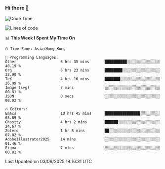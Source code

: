 ### Hi there 👋

<!--
**nicehiro/nicehiro** is a ✨ _special_ ✨ repository because its `README.md` (this file) appears on your GitHub profile.

Here are some ideas to get you started:

- 🔭 I’m currently working on ...
- 🌱 I’m currently learning ...
- 👯 I’m looking to collaborate on ...
- 🤔 I’m looking for help with ...
- 💬 Ask me about ...
- 📫 How to reach me: ...
- 😄 Pronouns: ...
- ⚡ Fun fact: ...
-->

<!--START_SECTION:waka-->
![Code Time](http://img.shields.io/badge/Code%20Time-858%20hrs%2010%20mins-blue)

![Lines of code](https://img.shields.io/badge/From%20Hello%20World%20I%27ve%20Written-1.7%20million%20lines%20of%20code-blue)

📊 **This Week I Spent My Time On** 

```text
🕑︎ Time Zone: Asia/Hong_Kong

💬 Programming Languages: 
Other                    6 hrs 35 mins       ██████████░░░░░░░░░░░░░░░   40.19 % 
Org                      5 hrs 23 mins       ████████░░░░░░░░░░░░░░░░░   32.90 % 
TeX                      4 hrs 16 mins       ███████░░░░░░░░░░░░░░░░░░   26.09 % 
Image (svg)              7 mins              ░░░░░░░░░░░░░░░░░░░░░░░░░   00.81 % 
JSON                     0 secs              ░░░░░░░░░░░░░░░░░░░░░░░░░   00.02 % 

🔥 Editors: 
Emacs                    10 hrs 45 mins      ████████████████░░░░░░░░░   65.69 % 
Ghostty                  4 hrs 2 mins        ██████░░░░░░░░░░░░░░░░░░░   24.67 % 
Zotero                   1 hr 8 mins         ██░░░░░░░░░░░░░░░░░░░░░░░   07.02 % 
AdobeIllustrator2025     14 mins             ░░░░░░░░░░░░░░░░░░░░░░░░░   01.46 % 
Figma                    7 mins              ░░░░░░░░░░░░░░░░░░░░░░░░░   00.81 % 
```


 Last Updated on 03/08/2025 19:16:31 UTC
<!--END_SECTION:waka-->
